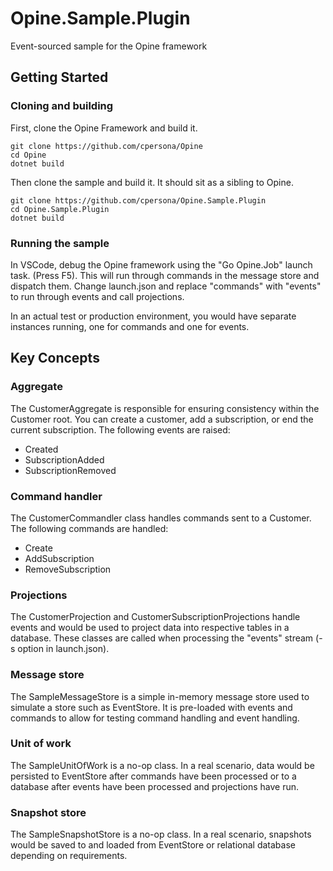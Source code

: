 # Opine.Sample.Plugin
Event-sourced sample for the Opine framework

## Getting Started

### Cloning and building

First, clone the Opine Framework and build it.

```
git clone https://github.com/cpersona/Opine
cd Opine
dotnet build
```

Then clone the sample and build it. It should sit as a sibling to Opine.

```
git clone https://github.com/cpersona/Opine.Sample.Plugin
cd Opine.Sample.Plugin
dotnet build
```

### Running the sample

In VSCode, debug the Opine framework using the "Go Opine.Job" launch task. (Press F5). 
This will run through commands in the message store and dispatch them. Change launch.json
and replace "commands" with "events" to run through events and call projections.

In an actual test or production environment, you would have separate instances running,
one for commands and one for events. 

## Key Concepts

### Aggregate

The CustomerAggregate is responsible for ensuring consistency within the Customer root. 
You can create a customer, add a subscription, or end the current subscription. The 
following events are raised:
- Created
- SubscriptionAdded
- SubscriptionRemoved

### Command handler

The CustomerCommandler class handles commands sent to a Customer. The following commands 
are handled:
- Create
- AddSubscription
- RemoveSubscription

### Projections

The CustomerProjection and CustomerSubscriptionProjections handle events and would be used
to project data into respective tables in a database. These classes are called when 
processing the "events" stream (-s option in launch.json).

### Message store

The SampleMessageStore is a simple in-memory message store used to simulate a store such 
as EventStore. It is pre-loaded with events and commands to allow for testing command 
handling and event handling.

### Unit of work

The SampleUnitOfWork is a no-op class. In a real scenario, data would be persisted to EventStore
after commands have been processed or to a database after events have been processed and projections 
have run.

### Snapshot store

The SampleSnapshotStore is a no-op class. In a real scenario, snapshots would be saved to and loaded from EventStore or relational database depending on requirements. 



